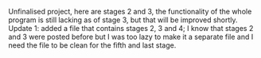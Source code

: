 Unfinalised project, here are stages 2 and 3, the functionality of the whole program is still lacking as of stage 3, but that will be improved shortly.
Update 1: added a file that contains stages 2, 3 and 4;
I know that stages 2 and 3 were posted before but I was too lazy to make it a separate file and I need the file to be clean for the fifth and last stage.
